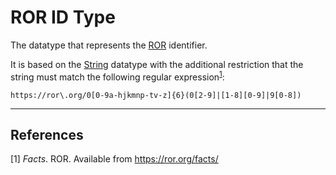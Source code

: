 # ROR ID Type

The datatype that represents the [ROR](https://ror.org/) identifier.

It is based on the [String](../datatypes/String.md) datatype with the additional restriction that the string must match the following regular expression<sup>[1](#fn1)</sup>:
```
https://ror\.org/0[0-9a-hjkmnp-tv-z]{6}(0[2-9]|[1-8][0-9]|9[0-8])
```

---
## References
<a name="fn1">\[1\]</a> *Facts*. ROR. Available from https://ror.org/facts/
